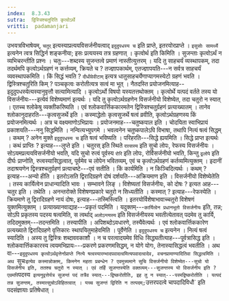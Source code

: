 ```yaml
---
index:  8.3.43
sutra:  द्विस्त्रिश्चतुरिति कृत्वोऽर्थे
vritti:  padamanjari
---
```


उभयत्रविभाषेयम्, `चतुर्` इत्यस्याप्रत्ययविसर्जनीयत्वाद् `इदुदुपधस्य च` इति प्राप्ते, इतरयोरप्राप्ते । `इसुसोः सामर्थ्ये` इत्यनेन त्वत्र सिद्धिर्न शङ्कनीया; इसः प्रत्ययस्य तत्र ग्रहणात् ।
कृत्वोर्थ इति किमिति । सुजन्ताः कृत्वोऽर्थं न व्यभिचरन्तीति प्रश्नः । चतुः---शब्दस्य सुजन्तत्वे प्रमाणं नास्तीत्युत्तरम् । यदि तु साहचर्यं व्यस्थापकम्, तदा तदर्थमपि कृत्वोऽर्थग्रहणं न कर्त्तव्यम्, क्रियते च ? तज्ज्ञापकार्थम्, एतज्ज्ञापयति---न सर्वत्र साहचर्यं व्यवस्थापकमिति । किं सिद्धं भवति ? `दीधीवेवीटाम्` इत्यत्र धातुसाहचर्येणाप्यागमस्येटो ग्रहणं भवति ।
द्विस्त्रिश्चतुरिति किम् ? पञ्चकृत्वः करोतीत्यत्र सत्वं मा भूत् । नैतदस्ति प्रयोजनमित्याह--इदुदुपधस्येत्यस्यानुवृत्तौ सत्यामित्यादि । कृत्वोऽर्थो विषयो यस्यतत्तथोक्तम् । कृत्वोर्थे यत्पदं वर्तते तस्य यो विसर्जनीयः---इत्येवं विशेष्यमाणं इत्यर्थः । यदि तु कृत्वोऽर्थग्रहणेन विसर्जनीयो विशेष्येत, तदा चतुरो न स्यात् । एतच्च श्लोकेषु व्यक्तीकरिष्यति ।
एवं श्लोकवार्त्तिककारमतेन द्विस्त्रिश्चतुर्ग्रहणं प्रत्याख्यातम् । तानेव श्लोकानुदाहरति---कृत्वसुजर्थे इति । कस्माद्धेतोः कृत्वसुजर्थे षत्वं व्रवीति, कृत्वोऽर्थग्रहणस्य किं प्रयोजनमित्यर्थः । अत्र च वक्ष्यमाणोऽभिप्रायः । प्रयोजनमाह---चतुष्कपाल इति । चोदयिता स्वाभिप्रायं प्रकाशयति---ननु सिद्धमिति । नन्वित्यभ्युपगमे । भवत्वनेन चतुष्कपालेऽपि विभाषा, तथापि नित्यं षत्वं सिद्धम् । कथम् ? अनेन मुक्ते `इदुदुपधस्य च` इति षत्वं भविष्यति ।
परिहरति---सिद्धे ह्ययमिति । सिद्धे प्राप्त इत्यर्थः । कथं प्राप्तिः ? इत्याह---लुप्ते इति । चतुरस् इति स्थिते `रात्सस्य` इति सुचो लोपः, रेफस्य विसर्जनीयः । सोऽयमप्रत्ययविसर्जनीयो भवति, यदि सुचो रुत्वं पूर्वस्य `रोरि` इति लोपः, रोर्विसर्जनीयो भवति, किन्तु `ढ्रलोपे` इति दीर्घः प्राप्नोति, रुत्वस्यासिद्धत्वात्, पूर्वमेव च लोपेन भवितव्यम्, एवं च कृत्वोऽर्थग्रहणं कर्तव्यमित्युक्तम् ।
इदानीं तदाश्रयणेन द्विस्त्रश्चतुर्ग्रहणं प्रत्याचष्टे---एवं सतीति । किं कार्यमिति । न किञ्चिदित्यर्थः । कथम् ? इत्याह---अन्यो हीति ।
इतरोऽसति द्विरादिग्रहणे दोषं दर्शयति---अक्रियमाण इति । विसर्जनीयो विशेष्येतेति । तस्य कार्यित्वेन प्राधान्यादिति भावः । सम्भावने लिङ् । विशेष्यतां विसर्जनीयः, को दोषः ? इत्यत आह---चतुर इति । तथेति । अनन्तरोक्ते विशेषणप्रकारे चतुरो न सिध्यतीति । कस्मात् ? इत्याह---रेफस्येति ।
क्रियमाणे तु द्विरादिग्रहणे नायं दोषः, इत्याह---तस्मिस्त्विति । इतरयोर्विशेषाभावाच्चतुरो विशेषणं युक्तमित्युक्तम् । प्रत्याख्यानवाद्याह---प्रकृतं पदमिति । यदुक्तम्---`कार्यित्वेन प्रधानभूतो विसर्जनीयः` इति, तन्न; सोऽपि प्रकृतस्य पदस्य षत्वमिति, स त्वर्थाद् `अलोऽन्त्यस्य` इति विसर्जनीयस्य भवतीत्येतावत् पदमेव तु कार्यि, तदिदमुक्तम्---तदन्तमिति । तस्यापीति । अपिशब्दोऽवधारणे, तस्यैवेत्यर्थः ।
एवं श्लोकवार्त्तिककारेण प्रत्यख्याते द्विरादिग्रहणे वृत्तिकारः स्थापयितुमाहेवमिति । पूर्वेणेति । `इदुदुपधस्य च` इत्यनेन । नित्यं षत्वं स्यादिति । अस्य तु द्विस्त्रिः शब्दाववकाशौ । न च परत्वादयमेव विधिः सिद्ध्यतीत्याह---पूर्वत्रासिद्ध इति ।
श्लोकवार्त्तिककारस्य त्वयमभिप्रायः---प्रकरणे प्रकरणमसिद्धम्, न योगे योगः, तेनास्यासिद्धत्वं भवतीति । अथ वा---`इदुदुपधस्य कृत्वोऽर्थवृत्तेर्नाप्राप्ते नित्ये षत्वस्यारम्भादपवादत्वमित्यपवादत्वादेव, वचनप्रामाण्यादितिवा सिद्धत्वमिति ।
अथ `सुचः` इत्येव कस्मान्नोक्तम्, किमनेन महता प्रबन्धेन ? एवमुच्यमाने सुचि विसर्जनीयो विशेष्येत---सुचो यो विसर्जनीय इति, ततश्च चतुरो न स्यात् । एवं तर्हि सुजन्तस्येति वक्तव्यम्---सुजन्तस्य यो विसर्जनीय इति ? एवमपि `पदस्य` इत्यनुवृत्तेर्यत्र सुजन्तं पदं तत्रैव स्यात्---द्विष्करोतीति, इह तु न स्यात्---परमद्विष्करोतीति । यत्पदं तन्न सुजन्तम्, तस्मात्सुचोऽविहितत्वात् । यच्च सुजन्तं द्विरिति न तत्पदम्;`उत्तरपदत्वे चापदादिविधौ` इति पदसंज्ञायाः प्रतिषेधात् ।
